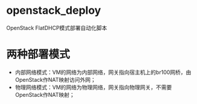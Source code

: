 # openstack_deploy
OpenStack FlatDHCP模式部署自动化脚本
# 两种部署模式
- 内部网络模式：VM的网络为内部网络，网关指向宿主机上的br100网桥，由OpenStack作NAT映射访问外网；
- 物理网络模式：VM的网络为物理网络，网关指向物理网关，不需要OpenStack作NAT映射；
